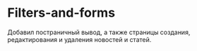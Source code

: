 # Filters-and-forms
Добавил постраничный вывод, а также страницы создания, редактирования и удаления новостей и статей.
